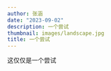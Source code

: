 ```yaml
---
author: 张涵
date: "2023-09-02"
description: 一个尝试
thumbnail: images/landscape.jpg
title: 一个尝试
---
```


这仅仅是一个尝试
